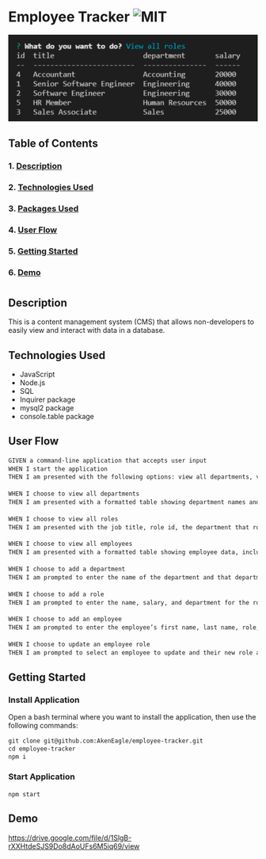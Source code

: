 # **Employee Tracker** ![MIT](https://img.shields.io/github/license/AkenEagle/employee-tracker?color=teal)

![Preview](/assets/images/preview.png)

## Table of Contents

### 1. [Description](#introduction)

### 2. [Technologies Used](#technologies-used)

### 3. [Packages Used](#packages-used)

### 4. [User Flow](#user-flow)

### 5. [Getting Started](#getting-started)

### 6. [Demo](#demo)

#

## Description

This is a content management system (CMS) that allows non-developers to easily view and interact with data in a database.

## Technologies Used

- JavaScript
- Node.js
- SQL
- Inquirer package
- mysql2 package
- console.table package

## User Flow

```md
GIVEN a command-line application that accepts user input
WHEN I start the application
THEN I am presented with the following options: view all departments, view all roles, view all employees, add a department, add a role, add an employee, and update an employee role

WHEN I choose to view all departments
THEN I am presented with a formatted table showing department names and department ids

WHEN I choose to view all roles
THEN I am presented with the job title, role id, the department that role belongs to, and the salary for that role

WHEN I choose to view all employees
THEN I am presented with a formatted table showing employee data, including employee ids, first names, last names, job titles, departments, salaries, and managers that the employees report to

WHEN I choose to add a department
THEN I am prompted to enter the name of the department and that department is added to the database

WHEN I choose to add a role
THEN I am prompted to enter the name, salary, and department for the role and that role is added to the database

WHEN I choose to add an employee
THEN I am prompted to enter the employee’s first name, last name, role, and manager, and that employee is added to the database

WHEN I choose to update an employee role
THEN I am prompted to select an employee to update and their new role and this information is updated in the database
```

## Getting Started

### Install Application

Open a bash terminal where you want to install the application, then use the following commands:

```
git clone git@github.com:AkenEagle/employee-tracker.git
cd employee-tracker
npm i
```

### Start Application

```
npm start
```

## Demo

https://drive.google.com/file/d/1SlgB-rXXHtdeSJS9Do8dAoUFs6M5iq69/view
